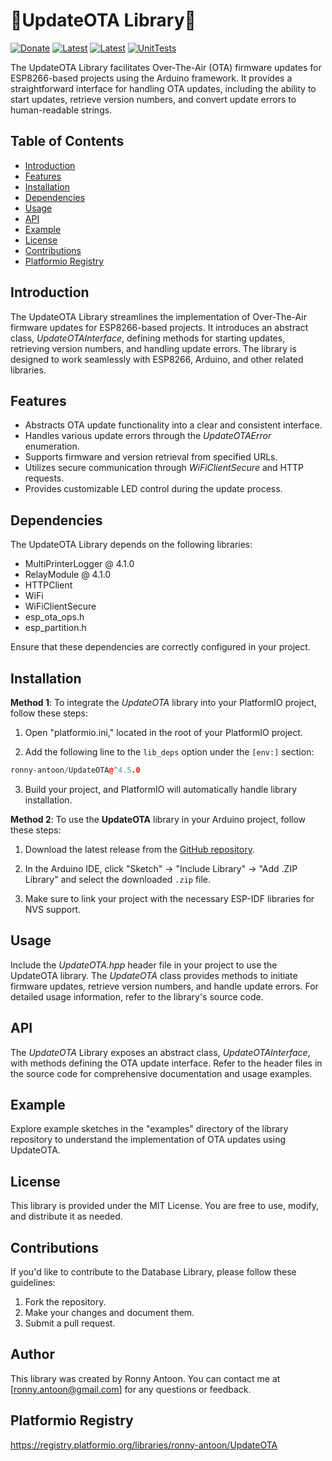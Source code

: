 # 🌟UpdateOTA Library🌟

[![Donate](https://img.shields.io/badge/Donate-PayPal-green.svg)](https://www.paypal.com/donate/?hosted_button_id=BACPRJTAU4G4E)
[![Latest](https://img.shields.io/github/v/tag/ronny-antoon/UpdateOTA?color=red&label=last+release)](https://github.com/ronny-antoon/UpdateOTA/releases)
[![Latest](https://badges.registry.platformio.org/packages/ronny-antoon/library/UpdateOTA.svg)](https://registry.platformio.org/libraries/ronny-antoon/UpdateOTA)
[![UnitTests](https://github.com/ronny-antoon/UpdateOTA/actions/workflows/build-and-test-embeded.yaml/badge.svg)](https://github.com/ronny-antoon/UpdateOTA/actions/workflows/build-and-test-embeded.yaml)

The UpdateOTA Library facilitates Over-The-Air (OTA) firmware updates for ESP8266-based projects using the Arduino framework. It provides a straightforward interface for handling OTA updates, including the ability to start updates, retrieve version numbers, and convert update errors to human-readable strings.

## Table of Contents
- [Introduction](#introduction)
- [Features](#features)
- [Installation](#installation)
- [Dependencies](#dependencies)
- [Usage](#usage)
- [API](#API)
- [Example](#example)
- [License](#license)
- [Contributions](#contributions)
- [Platformio Registry](#platformio-registry)

## Introduction

The UpdateOTA Library streamlines the implementation of Over-The-Air firmware updates for ESP8266-based projects. It introduces an abstract class, *UpdateOTAInterface*, defining methods for starting updates, retrieving version numbers, and handling update errors. The library is designed to work seamlessly with ESP8266, Arduino, and other related libraries.

## Features

- Abstracts OTA update functionality into a clear and consistent interface.
- Handles various update errors through the *UpdateOTAError* enumeration.
- Supports firmware and version retrieval from specified URLs.
- Utilizes secure communication through *WiFiClientSecure* and HTTP requests.
- Provides customizable LED control during the update process.

## Dependencies

The UpdateOTA Library depends on the following libraries:
- MultiPrinterLogger @ 4.1.0
- RelayModule @ 4.1.0
- HTTPClient
- WiFi
- WiFiClientSecure
- esp_ota_ops.h
- esp_partition.h

Ensure that these dependencies are correctly configured in your project.

## Installation

**Method 1**:
To integrate the *UpdateOTA* library into your PlatformIO project, follow these steps:

1. Open "platformio.ini," located in the root of your PlatformIO project.

2. Add the following line to the `lib_deps` option under the `[env:]` section:
```cpp
ronny-antoon/UpdateOTA@^4.5.0
```

3. Build your project, and PlatformIO will automatically handle library installation.

**Method 2**:
To use the **UpdateOTA** library in your Arduino project, follow these steps:

1. Download the latest release from the [GitHub repository](https://github.com/ronny-antoon/UpdateOTA).

2. In the Arduino IDE, click "Sketch" -> "Include Library" -> "Add .ZIP Library" and select the downloaded `.zip` file.

3. Make sure to link your project with the necessary ESP-IDF libraries for NVS support.

## Usage

Include the *UpdateOTA.hpp* header file in your project to use the UpdateOTA library. The *UpdateOTA* class provides methods to initiate firmware updates, retrieve version numbers, and handle update errors. For detailed usage information, refer to the library's source code.

## API

The *UpdateOTA* Library exposes an abstract class, *UpdateOTAInterface*, with methods defining the OTA update interface. Refer to the header files in the source code for comprehensive documentation and usage examples.

## Example

Explore example sketches in the "examples" directory of the library repository to understand the implementation of OTA updates using UpdateOTA.

## License

This library is provided under the MIT License. You are free to use, modify, and distribute it as needed.

## Contributions

If you'd like to contribute to the Database Library, please follow these guidelines:
1. Fork the repository.
2. Make your changes and document them.
3. Submit a pull request.

## Author

This library was created by Ronny Antoon. You can contact me at [ronny.antoon@gmail.com] for any questions or feedback.

## Platformio Registry

https://registry.platformio.org/libraries/ronny-antoon/UpdateOTA
